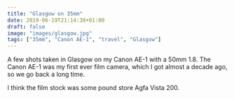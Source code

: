 ```yaml
---
title: "Glasgow on 35mm"
date: 2019-06-19T21:14:38+01:00
draft: false
image: "images/glasgow.jpg"
tags: ["35mm", "Canon AE-1", "travel", "Glasgow"]
---
```


A few shots taken in Glasgow on my Canon AE-1 with a 50mm 1.8.
The Canon AE-1 was my first ever film camera, which I got almost a decade ago, so we go back a long time.

I think the film stock was some pound store Agfa Vista 200.

<img data-src="images/1.jpg" />
<img data-src="images/2.jpg" />
<img data-src="images/3.jpg" />
<img data-src="images/4.jpg">
<img data-src="images/5.jpg">

<img data-src="images/7.jpg">
<img data-src="images/8.jpg">
<img data-src="images/9.jpg">
<img data-src="images/10.jpg">

<div class="two">
    <img data-src="images/11.jpg">
    <img data-src="images/6.jpg">
</div>

<img data-src="images/12.jpg">
